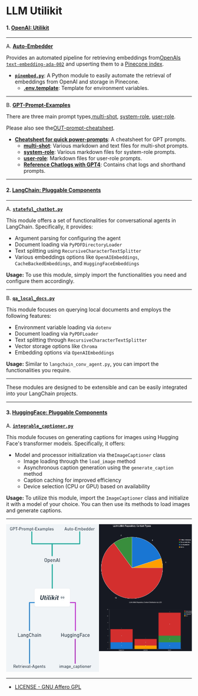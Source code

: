 # LLM Utilikit

#### 1. **[OpenAI: Utilikit](./OpenAI/)**

---

A. **[Auto-Embedder](./Auto-Embedder)**

Provides an automated pipeline for retrieving embeddings from[OpenAIs `text-embedding-ada-002`](https://platform.openai.com/docs/guides/embeddings) and upserting them to a [Pinecone index](https://docs.pinecone.io/docs/indexes).

- **[`pinembed.py`](./Auto-Embedder/pinembed.py)**: A Python module to easily automate the retrieval of embeddings from OpenAI and storage in Pinecone.
  - **[.env.template](./Auto-Embedder/.env.template)**: Template for environment variables.

---

B. **[GPT-Prompt-Examples](./GPT-Prompt-Examples)**

There are three main prompt types,[multi-shot](GPT-Prompt-Examples/multi-shot), [system-role](GPT-Prompt-Examples/system-role), [user-role](GPT-Prompt-Examples/user-role).

Please also see the[OUT-prompt-cheatsheet](GPT-Prompt-Examples/OUT-prompt-cheatsheet.md).

- **[Cheatsheet for quick power-prompts](./GPT-Prompt-Examples/OUT-prompt-cheatsheet.md)**: A cheatsheet for GPT prompts.
  - **[multi-shot](./GPT-Prompt-Examples/multi-shot)**: Various markdown and text files for multi-shot prompts.
  - **[system-role](./GPT-Prompt-Examples/system-role)**: Various markdown files for system-role prompts.
  - **[user-role](./GPT-Prompt-Examples/user-role)**: Markdown files for user-role prompts.
  - **[Reference Chatlogs with GPT4](./GPT-Prompt-Examples/ChatGPT_reference_chatlogs)**: Contains chat logs and shorthand prompts.

---

#### 2. **[LangChain: Pluggable Components](./LangChain/)**

---

A. **[`stateful_chatbot.py`](./LangChain/Retrieval-Agents/stateful_chatbot.py)**

This module offers a set of functionalities for conversational agents in LangChain. Specifically, it provides:

- Argument parsing for configuring the agent
- Document loading via `PyPDFDirectoryLoader`
- Text splitting using `RecursiveCharacterTextSplitter`
- Various embeddings options like `OpenAIEmbeddings`, `CacheBackedEmbeddings`, and `HuggingFaceEmbeddings`

**Usage:**
To use this module, simply import the functionalities you need and configure them accordingly.

---

B. **[`qa_local_docs.py`](./LangChain/Retrieval-Agents/qa_local_docs.py)**

This module focuses on querying local documents and employs the following features:

- Environment variable loading via `dotenv`
- Document loading via `PyPDFLoader`
- Text splitting through `RecursiveCharacterTextSplitter`
- Vector storage options like `Chroma`
- Embedding options via `OpenAIEmbeddings`

**Usage:**
Similar to `langchain_conv_agent.py`, you can import the functionalities you require.

---

These modules are designed to be extensible and can be easily integrated into your LangChain projects.

---

#### 3. **[HuggingFace: Pluggable Components](./HuggingFace/)**

A. **[`integrable_captioner.py`](./HuggingFace\image_captioner\integrable_image_captioner.py)**

This module focuses on generating captions for images using Hugging Face's transformer models. Specifically, it offers:

- Model and processor initialization via the`ImageCaptioner` class
  - Image loading through the `load_image` method
  - Asynchronous caption generation using the `generate_caption` method
  - Caption caching for improved efficiency
  - Device selection (CPU or GPU) based on availability

**Usage:**
  To utilize this module, import the `ImageCaptioner` class and initialize it with a model of your choice. You can then use its methods to load images and generate captions.

---

<div style="display: flex; flex-direction: row;">
  <div style="flex: 1;">
    <img src=".github\mindmap_2023-10-07.jpg" alt="Creation Date: Oct 7th, 2023" width="500"/>
  </div>
  <div style="flex: 1; display: flex; flex-direction: column;">
    <img src=".github\pie_chart.jpg" alt="Creation Date: Oct 7th, 2023" width="650"/>
    <img src=".github\bar_graph.jpg" alt="Creation Date: Oct 7th, 2023" width="650"/>
  </div>
</div>


---

- [LICENSE - GNU Affero GPL](./LICENSE)